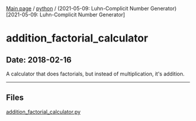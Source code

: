 [Main page](/) / [python](/python) / (2021-05-09: Luhn-Complicit Number Generator)[2021-05-09: Luhn-Complicit Number Generator]

# addition_factorial_calculator

## Date: 2018-02-16

A calculator that does factorials, but instead of multiplication, it's addition.

-----

## Files

[addition_factorial_calculator.py](addition_factorial_calculator.py)